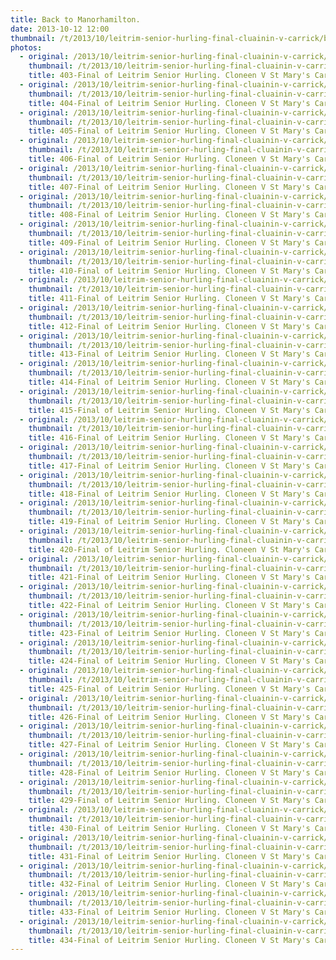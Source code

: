```yaml
---
title: Back to Manorhamilton.
date: 2013-10-12 12:00
thumbnail: /t/2013/10/leitrim-senior-hurling-final-cluainin-v-carrick/back-to-manorhamilton/403-final-of-leitrim-senior-hurling.-cloneen-v-st-mary-s-carrick-193.jpg
photos:
  - original: /2013/10/leitrim-senior-hurling-final-cluainin-v-carrick/back-to-manorhamilton/403-final-of-leitrim-senior-hurling.-cloneen-v-st-mary-s-carrick-193.jpg
    thumbnail: /t/2013/10/leitrim-senior-hurling-final-cluainin-v-carrick/back-to-manorhamilton/403-final-of-leitrim-senior-hurling.-cloneen-v-st-mary-s-carrick-193.jpg
    title: 403-Final of Leitrim Senior Hurling. Cloneen V St Mary's Carrick 193
  - original: /2013/10/leitrim-senior-hurling-final-cluainin-v-carrick/back-to-manorhamilton/404-final-of-leitrim-senior-hurling.-cloneen-v-st-mary-s-carrick-195.jpg
    thumbnail: /t/2013/10/leitrim-senior-hurling-final-cluainin-v-carrick/back-to-manorhamilton/404-final-of-leitrim-senior-hurling.-cloneen-v-st-mary-s-carrick-195.jpg
    title: 404-Final of Leitrim Senior Hurling. Cloneen V St Mary's Carrick 195
  - original: /2013/10/leitrim-senior-hurling-final-cluainin-v-carrick/back-to-manorhamilton/405-final-of-leitrim-senior-hurling.-cloneen-v-st-mary-s-carrick-197.jpg
    thumbnail: /t/2013/10/leitrim-senior-hurling-final-cluainin-v-carrick/back-to-manorhamilton/405-final-of-leitrim-senior-hurling.-cloneen-v-st-mary-s-carrick-197.jpg
    title: 405-Final of Leitrim Senior Hurling. Cloneen V St Mary's Carrick 197
  - original: /2013/10/leitrim-senior-hurling-final-cluainin-v-carrick/back-to-manorhamilton/406-final-of-leitrim-senior-hurling.-cloneen-v-st-mary-s-carrick-198.jpg
    thumbnail: /t/2013/10/leitrim-senior-hurling-final-cluainin-v-carrick/back-to-manorhamilton/406-final-of-leitrim-senior-hurling.-cloneen-v-st-mary-s-carrick-198.jpg
    title: 406-Final of Leitrim Senior Hurling. Cloneen V St Mary's Carrick 198
  - original: /2013/10/leitrim-senior-hurling-final-cluainin-v-carrick/back-to-manorhamilton/407-final-of-leitrim-senior-hurling.-cloneen-v-st-mary-s-carrick-199.jpg
    thumbnail: /t/2013/10/leitrim-senior-hurling-final-cluainin-v-carrick/back-to-manorhamilton/407-final-of-leitrim-senior-hurling.-cloneen-v-st-mary-s-carrick-199.jpg
    title: 407-Final of Leitrim Senior Hurling. Cloneen V St Mary's Carrick 199
  - original: /2013/10/leitrim-senior-hurling-final-cluainin-v-carrick/back-to-manorhamilton/408-final-of-leitrim-senior-hurling.-cloneen-v-st-mary-s-carrick-200.jpg
    thumbnail: /t/2013/10/leitrim-senior-hurling-final-cluainin-v-carrick/back-to-manorhamilton/408-final-of-leitrim-senior-hurling.-cloneen-v-st-mary-s-carrick-200.jpg
    title: 408-Final of Leitrim Senior Hurling. Cloneen V St Mary's Carrick 200
  - original: /2013/10/leitrim-senior-hurling-final-cluainin-v-carrick/back-to-manorhamilton/409-final-of-leitrim-senior-hurling.-cloneen-v-st-mary-s-carrick-201.jpg
    thumbnail: /t/2013/10/leitrim-senior-hurling-final-cluainin-v-carrick/back-to-manorhamilton/409-final-of-leitrim-senior-hurling.-cloneen-v-st-mary-s-carrick-201.jpg
    title: 409-Final of Leitrim Senior Hurling. Cloneen V St Mary's Carrick 201
  - original: /2013/10/leitrim-senior-hurling-final-cluainin-v-carrick/back-to-manorhamilton/410-final-of-leitrim-senior-hurling.-cloneen-v-st-mary-s-carrick-202.jpg
    thumbnail: /t/2013/10/leitrim-senior-hurling-final-cluainin-v-carrick/back-to-manorhamilton/410-final-of-leitrim-senior-hurling.-cloneen-v-st-mary-s-carrick-202.jpg
    title: 410-Final of Leitrim Senior Hurling. Cloneen V St Mary's Carrick 202
  - original: /2013/10/leitrim-senior-hurling-final-cluainin-v-carrick/back-to-manorhamilton/411-final-of-leitrim-senior-hurling.-cloneen-v-st-mary-s-carrick-203.jpg
    thumbnail: /t/2013/10/leitrim-senior-hurling-final-cluainin-v-carrick/back-to-manorhamilton/411-final-of-leitrim-senior-hurling.-cloneen-v-st-mary-s-carrick-203.jpg
    title: 411-Final of Leitrim Senior Hurling. Cloneen V St Mary's Carrick 203
  - original: /2013/10/leitrim-senior-hurling-final-cluainin-v-carrick/back-to-manorhamilton/412-final-of-leitrim-senior-hurling.-cloneen-v-st-mary-s-carrick-204.jpg
    thumbnail: /t/2013/10/leitrim-senior-hurling-final-cluainin-v-carrick/back-to-manorhamilton/412-final-of-leitrim-senior-hurling.-cloneen-v-st-mary-s-carrick-204.jpg
    title: 412-Final of Leitrim Senior Hurling. Cloneen V St Mary's Carrick 204
  - original: /2013/10/leitrim-senior-hurling-final-cluainin-v-carrick/back-to-manorhamilton/413-final-of-leitrim-senior-hurling.-cloneen-v-st-mary-s-carrick-205.jpg
    thumbnail: /t/2013/10/leitrim-senior-hurling-final-cluainin-v-carrick/back-to-manorhamilton/413-final-of-leitrim-senior-hurling.-cloneen-v-st-mary-s-carrick-205.jpg
    title: 413-Final of Leitrim Senior Hurling. Cloneen V St Mary's Carrick 205
  - original: /2013/10/leitrim-senior-hurling-final-cluainin-v-carrick/back-to-manorhamilton/414-final-of-leitrim-senior-hurling.-cloneen-v-st-mary-s-carrick-206.jpg
    thumbnail: /t/2013/10/leitrim-senior-hurling-final-cluainin-v-carrick/back-to-manorhamilton/414-final-of-leitrim-senior-hurling.-cloneen-v-st-mary-s-carrick-206.jpg
    title: 414-Final of Leitrim Senior Hurling. Cloneen V St Mary's Carrick 206
  - original: /2013/10/leitrim-senior-hurling-final-cluainin-v-carrick/back-to-manorhamilton/415-final-of-leitrim-senior-hurling.-cloneen-v-st-mary-s-carrick-208.jpg
    thumbnail: /t/2013/10/leitrim-senior-hurling-final-cluainin-v-carrick/back-to-manorhamilton/415-final-of-leitrim-senior-hurling.-cloneen-v-st-mary-s-carrick-208.jpg
    title: 415-Final of Leitrim Senior Hurling. Cloneen V St Mary's Carrick 208
  - original: /2013/10/leitrim-senior-hurling-final-cluainin-v-carrick/back-to-manorhamilton/416-final-of-leitrim-senior-hurling.-cloneen-v-st-mary-s-carrick-209.jpg
    thumbnail: /t/2013/10/leitrim-senior-hurling-final-cluainin-v-carrick/back-to-manorhamilton/416-final-of-leitrim-senior-hurling.-cloneen-v-st-mary-s-carrick-209.jpg
    title: 416-Final of Leitrim Senior Hurling. Cloneen V St Mary's Carrick 209
  - original: /2013/10/leitrim-senior-hurling-final-cluainin-v-carrick/back-to-manorhamilton/417-final-of-leitrim-senior-hurling.-cloneen-v-st-mary-s-carrick-210.jpg
    thumbnail: /t/2013/10/leitrim-senior-hurling-final-cluainin-v-carrick/back-to-manorhamilton/417-final-of-leitrim-senior-hurling.-cloneen-v-st-mary-s-carrick-210.jpg
    title: 417-Final of Leitrim Senior Hurling. Cloneen V St Mary's Carrick 210
  - original: /2013/10/leitrim-senior-hurling-final-cluainin-v-carrick/back-to-manorhamilton/418-final-of-leitrim-senior-hurling.-cloneen-v-st-mary-s-carrick-211.jpg
    thumbnail: /t/2013/10/leitrim-senior-hurling-final-cluainin-v-carrick/back-to-manorhamilton/418-final-of-leitrim-senior-hurling.-cloneen-v-st-mary-s-carrick-211.jpg
    title: 418-Final of Leitrim Senior Hurling. Cloneen V St Mary's Carrick 211
  - original: /2013/10/leitrim-senior-hurling-final-cluainin-v-carrick/back-to-manorhamilton/419-final-of-leitrim-senior-hurling.-cloneen-v-st-mary-s-carrick-212.jpg
    thumbnail: /t/2013/10/leitrim-senior-hurling-final-cluainin-v-carrick/back-to-manorhamilton/419-final-of-leitrim-senior-hurling.-cloneen-v-st-mary-s-carrick-212.jpg
    title: 419-Final of Leitrim Senior Hurling. Cloneen V St Mary's Carrick 212
  - original: /2013/10/leitrim-senior-hurling-final-cluainin-v-carrick/back-to-manorhamilton/420-final-of-leitrim-senior-hurling.-cloneen-v-st-mary-s-carrick-213.jpg
    thumbnail: /t/2013/10/leitrim-senior-hurling-final-cluainin-v-carrick/back-to-manorhamilton/420-final-of-leitrim-senior-hurling.-cloneen-v-st-mary-s-carrick-213.jpg
    title: 420-Final of Leitrim Senior Hurling. Cloneen V St Mary's Carrick 213
  - original: /2013/10/leitrim-senior-hurling-final-cluainin-v-carrick/back-to-manorhamilton/421-final-of-leitrim-senior-hurling.-cloneen-v-st-mary-s-carrick-214.jpg
    thumbnail: /t/2013/10/leitrim-senior-hurling-final-cluainin-v-carrick/back-to-manorhamilton/421-final-of-leitrim-senior-hurling.-cloneen-v-st-mary-s-carrick-214.jpg
    title: 421-Final of Leitrim Senior Hurling. Cloneen V St Mary's Carrick 214
  - original: /2013/10/leitrim-senior-hurling-final-cluainin-v-carrick/back-to-manorhamilton/422-final-of-leitrim-senior-hurling.-cloneen-v-st-mary-s-carrick-215.jpg
    thumbnail: /t/2013/10/leitrim-senior-hurling-final-cluainin-v-carrick/back-to-manorhamilton/422-final-of-leitrim-senior-hurling.-cloneen-v-st-mary-s-carrick-215.jpg
    title: 422-Final of Leitrim Senior Hurling. Cloneen V St Mary's Carrick 215
  - original: /2013/10/leitrim-senior-hurling-final-cluainin-v-carrick/back-to-manorhamilton/423-final-of-leitrim-senior-hurling.-cloneen-v-st-mary-s-carrick-216.jpg
    thumbnail: /t/2013/10/leitrim-senior-hurling-final-cluainin-v-carrick/back-to-manorhamilton/423-final-of-leitrim-senior-hurling.-cloneen-v-st-mary-s-carrick-216.jpg
    title: 423-Final of Leitrim Senior Hurling. Cloneen V St Mary's Carrick 216
  - original: /2013/10/leitrim-senior-hurling-final-cluainin-v-carrick/back-to-manorhamilton/424-final-of-leitrim-senior-hurling.-cloneen-v-st-mary-s-carrick-217.jpg
    thumbnail: /t/2013/10/leitrim-senior-hurling-final-cluainin-v-carrick/back-to-manorhamilton/424-final-of-leitrim-senior-hurling.-cloneen-v-st-mary-s-carrick-217.jpg
    title: 424-Final of Leitrim Senior Hurling. Cloneen V St Mary's Carrick 217
  - original: /2013/10/leitrim-senior-hurling-final-cluainin-v-carrick/back-to-manorhamilton/425-final-of-leitrim-senior-hurling.-cloneen-v-st-mary-s-carrick-218.jpg
    thumbnail: /t/2013/10/leitrim-senior-hurling-final-cluainin-v-carrick/back-to-manorhamilton/425-final-of-leitrim-senior-hurling.-cloneen-v-st-mary-s-carrick-218.jpg
    title: 425-Final of Leitrim Senior Hurling. Cloneen V St Mary's Carrick 218
  - original: /2013/10/leitrim-senior-hurling-final-cluainin-v-carrick/back-to-manorhamilton/426-final-of-leitrim-senior-hurling.-cloneen-v-st-mary-s-carrick-219.jpg
    thumbnail: /t/2013/10/leitrim-senior-hurling-final-cluainin-v-carrick/back-to-manorhamilton/426-final-of-leitrim-senior-hurling.-cloneen-v-st-mary-s-carrick-219.jpg
    title: 426-Final of Leitrim Senior Hurling. Cloneen V St Mary's Carrick 219
  - original: /2013/10/leitrim-senior-hurling-final-cluainin-v-carrick/back-to-manorhamilton/427-final-of-leitrim-senior-hurling.-cloneen-v-st-mary-s-carrick-220.jpg
    thumbnail: /t/2013/10/leitrim-senior-hurling-final-cluainin-v-carrick/back-to-manorhamilton/427-final-of-leitrim-senior-hurling.-cloneen-v-st-mary-s-carrick-220.jpg
    title: 427-Final of Leitrim Senior Hurling. Cloneen V St Mary's Carrick 220
  - original: /2013/10/leitrim-senior-hurling-final-cluainin-v-carrick/back-to-manorhamilton/428-final-of-leitrim-senior-hurling.-cloneen-v-st-mary-s-carrick-221.jpg
    thumbnail: /t/2013/10/leitrim-senior-hurling-final-cluainin-v-carrick/back-to-manorhamilton/428-final-of-leitrim-senior-hurling.-cloneen-v-st-mary-s-carrick-221.jpg
    title: 428-Final of Leitrim Senior Hurling. Cloneen V St Mary's Carrick 221
  - original: /2013/10/leitrim-senior-hurling-final-cluainin-v-carrick/back-to-manorhamilton/429-final-of-leitrim-senior-hurling.-cloneen-v-st-mary-s-carrick-222.jpg
    thumbnail: /t/2013/10/leitrim-senior-hurling-final-cluainin-v-carrick/back-to-manorhamilton/429-final-of-leitrim-senior-hurling.-cloneen-v-st-mary-s-carrick-222.jpg
    title: 429-Final of Leitrim Senior Hurling. Cloneen V St Mary's Carrick 222
  - original: /2013/10/leitrim-senior-hurling-final-cluainin-v-carrick/back-to-manorhamilton/430-final-of-leitrim-senior-hurling.-cloneen-v-st-mary-s-carrick-223.jpg
    thumbnail: /t/2013/10/leitrim-senior-hurling-final-cluainin-v-carrick/back-to-manorhamilton/430-final-of-leitrim-senior-hurling.-cloneen-v-st-mary-s-carrick-223.jpg
    title: 430-Final of Leitrim Senior Hurling. Cloneen V St Mary's Carrick 223
  - original: /2013/10/leitrim-senior-hurling-final-cluainin-v-carrick/back-to-manorhamilton/431-final-of-leitrim-senior-hurling.-cloneen-v-st-mary-s-carrick-224.jpg
    thumbnail: /t/2013/10/leitrim-senior-hurling-final-cluainin-v-carrick/back-to-manorhamilton/431-final-of-leitrim-senior-hurling.-cloneen-v-st-mary-s-carrick-224.jpg
    title: 431-Final of Leitrim Senior Hurling. Cloneen V St Mary's Carrick 224
  - original: /2013/10/leitrim-senior-hurling-final-cluainin-v-carrick/back-to-manorhamilton/432-final-of-leitrim-senior-hurling.-cloneen-v-st-mary-s-carrick-225.jpg
    thumbnail: /t/2013/10/leitrim-senior-hurling-final-cluainin-v-carrick/back-to-manorhamilton/432-final-of-leitrim-senior-hurling.-cloneen-v-st-mary-s-carrick-225.jpg
    title: 432-Final of Leitrim Senior Hurling. Cloneen V St Mary's Carrick 225
  - original: /2013/10/leitrim-senior-hurling-final-cluainin-v-carrick/back-to-manorhamilton/433-final-of-leitrim-senior-hurling.-cloneen-v-st-mary-s-carrick-226.jpg
    thumbnail: /t/2013/10/leitrim-senior-hurling-final-cluainin-v-carrick/back-to-manorhamilton/433-final-of-leitrim-senior-hurling.-cloneen-v-st-mary-s-carrick-226.jpg
    title: 433-Final of Leitrim Senior Hurling. Cloneen V St Mary's Carrick 226
  - original: /2013/10/leitrim-senior-hurling-final-cluainin-v-carrick/back-to-manorhamilton/434-final-of-leitrim-senior-hurling.-cloneen-v-st-mary-s-carrick-227.jpg
    thumbnail: /t/2013/10/leitrim-senior-hurling-final-cluainin-v-carrick/back-to-manorhamilton/434-final-of-leitrim-senior-hurling.-cloneen-v-st-mary-s-carrick-227.jpg
    title: 434-Final of Leitrim Senior Hurling. Cloneen V St Mary's Carrick 227
---
```

